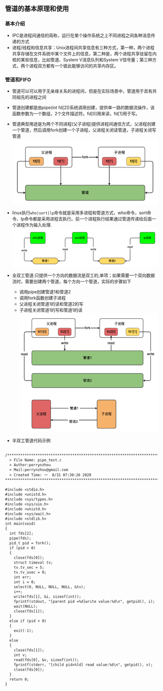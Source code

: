 
## 管道的基本原理和使用
### 基本介绍

- IPC是进程间通信的简称，运行在某个操作系统之上不同进程之间各种消息传递的方式
- 进程/线程和信息共享：Unix进程间共享信息有三种方式，第一种，两个进程共享存储在文件系统中某个文件上的信息，第二种是，两个进程共享驻留在内核的某些信息，比如管道、System V消息队列和System V信号量；第三种方式，两个进程双方都有一个彼此能够访问的共享内存区。


### 管道和FIFO
- 管道可以可以用于无亲缘关系的进程间，但是在实际场景中，管道用于具有共同祖先的进程之间
- 管道创建都是由pipe(int fd[2])系统调用创建，提供单一路的数据流操作，该函数参数为一个数组，2个文件描述符。fd[0]用来读，fd[1]用于写。
- 管道典型用途是为两个不同进程(父子进程)提供进程间通信方式，父进程创建一个管道，然后调用fork创建一个子进程，父进程关闭读管道，子进程关闭写管道
 ![pipe](../../images/pipe.png)
- linux执行`who|sort|lp`命令就是采用多进程和管道方式，who命令，sort命令、lp命令都是采用进程去执行。前一个进程执行结果通过管道传递给后面一个进程作为输入处理.
 ![shell-cmd](../../images/shell_cmd.png)  

- 全双工管道:只提供一个方向的数据流是双工的,单项；如果需要一个双向数据流时，需要创建两个管道，每个方向一个管道，实际的步骤如下
  - 调用pipe创建管道1和管道2
  - 调用fork函数创建子进程
  - 父进程关闭管道1的读和管道2的写
  - 子进程关闭管道1的写和管道1的读
   ![fork-multi-pipe](../../images/fork-multi-pipe.png)  

  
- 半双工管道代码示例

```
 /*************************************************************************
  > File Name: pipe_test.c
  > Author:perrynzhou 
  > Mail:perrynzhou@gmail.com 
  > Created Time: 一  8/31 07:30:26 2020
************************************************************************/

#include <stdio.h>
#include <unistd.h>
#include <sys/types.h>
#include <sys/uio.h>
#include <unistd.h>
#include <sys/wait.h>
#include <stdlib.h>
int main(void)
{
  int fds[2];
  pipe(fds);
  pid_t pid = fork();
  if (pid > 0)
  {
    close(fds[0]);
    struct timeval tv;
    tv.tv_sec = 5;
    tv.tv_usec = 0;
    int err;
    int i = 0;
    select(0, NULL, NULL, NULL, &tv);
    i++;
    write(fds[1], &i, sizeof(int));
    fprintf(stdout, "[parent pid =%d]write value:%d\n", getpid(), i);
    wait(NULL);
    close(fds[1]);
  }
  else if (pid < 0)
  {
    exit(-1);
  }
  else
  {
    close(fds[1]);
    int v;
    read(fds[0], &v, sizeof(int));
    fprintf(stderr, "[child pid=%ld] read value:%d\n", getpid(), v);
    close(fds[0]);
  }
  return 0;
}
```	
